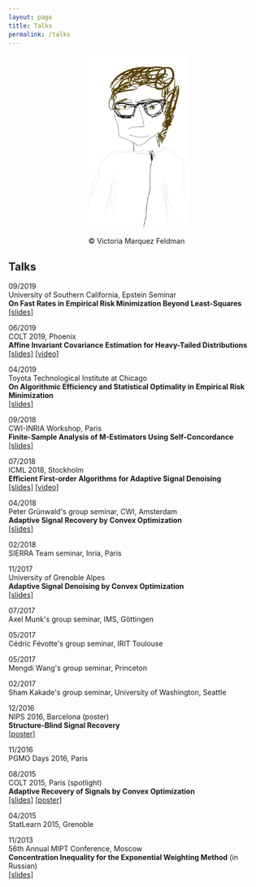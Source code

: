 ```yaml
---
layout: page
title: Talks
permalink: /talks
---
```


<p align = "center">
<img src="sketch_vicky.jpg" alt="Sketch by Vicky" width="40%" align="center" hspace="20">  
</p>  
<p align = "center">
&copy Victoria Marquez Feldman
</p>  

## Talks ##


09/2019  
University of Southern California, Epstein Seminar  
__On Fast Rates in Empirical Risk Minimization Beyond Least-Squares__  
[[slides]](assets/slides/USC-Epstein-seminar-handout.pdf)  



06/2019  
COLT 2019, Phoenix  
__Affine Invariant Covariance Estimation for Heavy-Tailed Distributions__  
[[slides]](/assets/slides/colt19-heavy-covariance.pdf) 
[[video]](https://www.youtube.com/watch?v=wNsb29RQK3o)  


04/2019  
Toyota Technological Institute at Chicago  
__On Algorithmic Efficiency and Statistical Optimality in Empirical Risk Minimization__  
[[slides]](/assets/slides/TTIC-talk-2019.pdf)

09/2018  
CWI-INRIA Workshop, Paris  
__Finite-Sample Analysis of M-Estimators Using Self-Concordance__  
[[slides]](/assets/slides/selfconc-CWI-workshop-slides.pdf)
 
07/2018  
ICML 2018, Stockholm  
__Efficient First-order Algorithms for Adaptive Signal Denoising__  
[[slides]](assets/slides/algorec-icml18_back.pdf) 
[[video]](https://www.youtube.com/watch?v=ObTNWzgemOs&t=6360s)
 
04/2018  
Peter Grünwald's group seminar, CWI, Amsterdam  
__Adaptive Signal Recovery by Convex Optimization__  
[[slides]](assets/slides/ostrovskii-sierra-handout.pdf)
 
02/2018   
SIERRA Team seminar, Inria, Paris  

11/2017   
University of Grenoble Alpes  
__Adaptive Signal Denoising by Convex Optimization__  
[[slides]](assets/slides/ostrovskii-jdd-2017.pdf)
    
07/2017  
Axel Munk's group seminar, IMS, Göttingen  
      
05/2017  
Cédric Févotte's group seminar, IRIT Toulouse  
 
05/2017  
Mengdi Wang's group seminar, Princeton  

02/2017  
Sham Kakade's group seminar, University of Washington, Seattle  

12/2016   
NIPS 2016, Barcelona (poster)  
__Structure-Blind Signal Recovery__     
[[poster]](assets/posters/nips2016-poster.pdf)

11/2016  
PGMO Days 2016, Paris  

08/2015  
COLT 2015, Paris (spotlight)  
__Adaptive Recovery of Signals by Convex Optimization__  
[[slides]](assets/slides/colt2015-slides.pdf) 
[[poster]](assets/posters/colt2015-poster.pdf) 

04/2015  
StatLearn 2015, Grenoble  

11/2013  
56th Annual MIPT Conference, Moscow  
__Concentration Inequality for the Exponential Weighting Method__ (in Russian)  
[[slides]](assets/slides/mipt2014-MSc-slides.pdf)